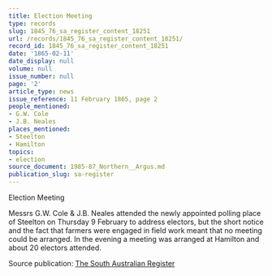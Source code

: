 ```yaml
---
title: Election Meeting
type: records
slug: 1845_76_sa_register_content_18251
url: /records/1845_76_sa_register_content_18251/
record_id: 1845_76_sa_register_content_18251
date: '1865-02-11'
date_display: null
volume: null
issue_number: null
page: '2'
article_type: news
issue_reference: 11 February 1865, page 2
people_mentioned:
- G.W. Cole
- J.B. Neales
places_mentioned:
- Steelton
- Hamilton
topics:
- election
source_document: 1985-87_Northern__Argus.md
publication_slug: sa-register
---
```


Election Meeting

Messrs G.W. Cole & J.B. Neales attended the newly appointed polling place of Steelton on Thursday 9 February to address electors, but the short notice and the fact that farmers were engaged in field work meant that no meeting could be arranged.  In the evening a meeting was arranged at Hamilton and about 20 electors attended.

Source publication: [The South Australian Register](/publications/sa-register/)
